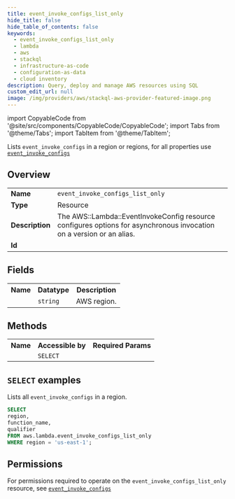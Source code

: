 ```yaml
---
title: event_invoke_configs_list_only
hide_title: false
hide_table_of_contents: false
keywords:
  - event_invoke_configs_list_only
  - lambda
  - aws
  - stackql
  - infrastructure-as-code
  - configuration-as-data
  - cloud inventory
description: Query, deploy and manage AWS resources using SQL
custom_edit_url: null
image: /img/providers/aws/stackql-aws-provider-featured-image.png
---
```


import CopyableCode from '@site/src/components/CopyableCode/CopyableCode';
import Tabs from '@theme/Tabs';
import TabItem from '@theme/TabItem';

Lists <code>event_invoke_configs</code> in a region or regions, for all properties use <a href="/providers/aws/serviceName/event_invoke_configs/"><code>event_invoke_configs</code></a>

## Overview
<table><tbody>
<tr><td><b>Name</b></td><td><code>event_invoke_configs_list_only</code></td></tr>
<tr><td><b>Type</b></td><td>Resource</td></tr>
<tr><td><b>Description</b></td><td>The AWS::Lambda::EventInvokeConfig resource configures options for asynchronous invocation on a version or an alias.</td></tr>
<tr><td><b>Id</b></td><td><CopyableCode code="aws.lambda.event_invoke_configs_list_only" /></td></tr>
</tbody></table>

## Fields
<table><tbody><tr><th>Name</th><th>Datatype</th><th>Description</th></tr><tr><td><CopyableCode code="region" /></td><td><code>string</code></td><td>AWS region.</td></tr>
</tbody></table>

## Methods

<table><tbody>
  <tr>
    <th>Name</th>
    <th>Accessible by</th>
    <th>Required Params</th>
  </tr>
  <tr>
    <td><CopyableCode code="list_resources" /></td>
    <td><code>SELECT</code></td>
    <td><CopyableCode code="region" /></td>
  </tr>
</tbody></table>

## `SELECT` examples
Lists all <code>event_invoke_configs</code> in a region.
```sql
SELECT
region,
function_name,
qualifier
FROM aws.lambda.event_invoke_configs_list_only
WHERE region = 'us-east-1';
```


## Permissions

For permissions required to operate on the <code>event_invoke_configs_list_only</code> resource, see <a href="/providers/aws/lambda/event_invoke_configs/#permissions"><code>event_invoke_configs</code></a>

